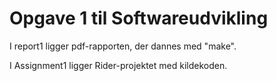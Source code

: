 # Opgave 1 til Softwareudvikling
I report1 ligger pdf-rapporten, der dannes med "make".

I Assignment1 ligger Rider-projektet med kildekoden.
